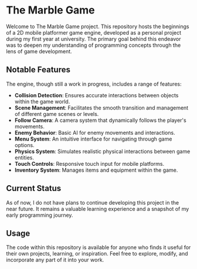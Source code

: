 # The Marble Game

Welcome to The Marble Game project. This repository hosts the beginnings of a 2D mobile platformer game engine, developed as a personal project during my first year at university. The primary goal behind this endeavor was to deepen my understanding of programming concepts through the lens of game development.

## Notable Features

The engine, though still a work in progress, includes a range of features:

- **Collision Detection**: Ensures accurate interactions between objects within the game world.
- **Scene Management**: Facilitates the smooth transition and management of different game scenes or levels.
- **Follow Camera**: A camera system that dynamically follows the player's movements.
- **Enemy Behavior**: Basic AI for enemy movements and interactions.
- **Menu System**: An intuitive interface for navigating through game options.
- **Physics System**: Simulates realistic physical interactions between game entities.
- **Touch Controls**: Responsive touch input for mobile platforms.
- **Inventory System**: Manages items and equipment within the game.

## Current Status

As of now, I do not have plans to continue developing this project in the near future. It remains a valuable learning experience and a snapshot of my early programming journey.

## Usage

The code within this repository is available for anyone who finds it useful for their own projects, learning, or inspiration. Feel free to explore, modify, and incorporate any part of it into your work.

